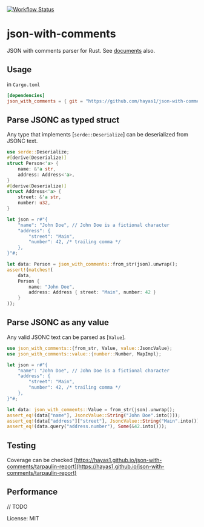 [![Workflow Status](https://github.com/hayas1/json-with-comments/workflows/Master/badge.svg)](https://github.com/hayas1/json-with-comments/actions?query=workflow%3A%22Master%22)

# json-with-comments

JSON with comments parser for Rust.
See [documents](https://hayas1.github.io/json-with-comments/json_with_comments/) also.

## Usage
in `Cargo.toml`
```toml
[dependencies]
json_with_comments = { git = "https://github.com/hayas1/json-with-comments" }
```

## Parse JSONC as typed struct
Any type that implements [`serde::Deserialize`] can be deserialized from JSONC text.
```rust
use serde::Deserialize;
#[derive(Deserialize)]
struct Person<'a> {
    name: &'a str,
    address: Address<'a>,
}
#[derive(Deserialize)]
struct Address<'a> {
    street: &'a str,
    number: u32,
}

let json = r#"{
    "name": "John Doe", // John Doe is a fictional character
    "address": {
        "street": "Main",
        "number": 42, /* trailing comma */
    },
}"#;

let data: Person = json_with_comments::from_str(json).unwrap();
assert!(matches!(
    data,
    Person {
        name: "John Doe",
        address: Address { street: "Main", number: 42 }
    }
));
```

## Parse JSONC as any value
Any valid JSONC text can be parsed as [`Value`].
```rust
use json_with_comments::{from_str, Value, value::JsoncValue};
use json_with_comments::value::{number::Number, MapImpl};

let json = r#"{
    "name": "John Doe", // John Doe is a fictional character
    "address": {
        "street": "Main",
        "number": 42, /* trailing comma */
    },
}"#;

let data: json_with_comments::Value = from_str(json).unwrap();
assert_eq!(data["name"], JsoncValue::String("John Doe".into()));
assert_eq!(data["address"]["street"], JsoncValue::String("Main".into()));
assert_eq!(data.query("address.number"), Some(&42.into()));
```

## Testing
Coverage can be checked [https://hayas1.github.io/json-with-comments/tarpaulin-report](https://hayas1.github.io/json-with-comments/tarpaulin-report)

## Performance
// TODO

License: MIT
